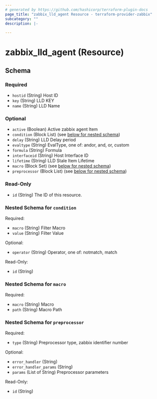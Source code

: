 ```yaml
---
# generated by https://github.com/hashicorp/terraform-plugin-docs
page_title: "zabbix_lld_agent Resource - terraform-provider-zabbix"
subcategory: ""
description: |-
  
---
```


# zabbix_lld_agent (Resource)





<!-- schema generated by tfplugindocs -->
## Schema

### Required

- `hostid` (String) Host ID
- `key` (String) LLD KEY
- `name` (String) LLD Name

### Optional

- `active` (Boolean) Active zabbix agent Item
- `condition` (Block List) (see [below for nested schema](#nestedblock--condition))
- `delay` (String) LLD Delay period
- `evaltype` (String) EvalType, one of: andor, and, or, custom
- `formula` (String) Formula
- `interfaceid` (String) Host Interface ID
- `lifetime` (String) LLD Stale Item Lifetime
- `macro` (Block Set) (see [below for nested schema](#nestedblock--macro))
- `preprocessor` (Block List) (see [below for nested schema](#nestedblock--preprocessor))

### Read-Only

- `id` (String) The ID of this resource.

<a id="nestedblock--condition"></a>
### Nested Schema for `condition`

Required:

- `macro` (String) Filter Macro
- `value` (String) Filter Value

Optional:

- `operator` (String) Operator, one of: notmatch, match

Read-Only:

- `id` (String)


<a id="nestedblock--macro"></a>
### Nested Schema for `macro`

Required:

- `macro` (String) Macro
- `path` (String) Macro Path


<a id="nestedblock--preprocessor"></a>
### Nested Schema for `preprocessor`

Required:

- `type` (String) Preprocessor type, zabbix identifier number

Optional:

- `error_handler` (String)
- `error_handler_params` (String)
- `params` (List of String) Preprocessor parameters

Read-Only:

- `id` (String)
